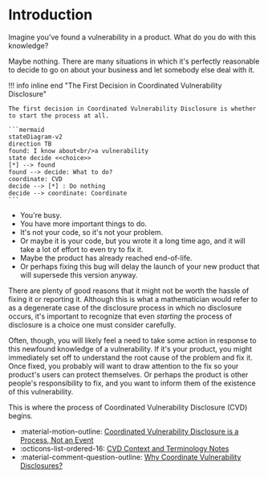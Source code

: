 # Introduction

Imagine you've found a vulnerability in a product. What do you do with
this knowledge?

Maybe nothing. There are many situations in which it's perfectly
reasonable to decide to go on about your business and let somebody else
deal with it.

!!! info inline end "The First Decision in Coordinated Vulnerability Disclosure"

    The first decision in Coordinated Vulnerability Disclosure is whether to start the process at all.

    ```mermaid
    stateDiagram-v2
    direction TB
    found: I know about<br/>a vulnerability
    state decide <<choice>>
    [*] --> found
    found --> decide: What to do?
    coordinate: CVD
    decide --> [*] : Do nothing
    decide --> coordinate: Coordinate
    ```


- You're busy. 
- You have more important things to do. 
- It's not your code, so it's not your problem. 
- Or maybe it is your code, but you wrote it a long time ago, and it will take a lot of effort to even
try to fix it. 
- Maybe the product has already reached end-of-life. 
- Or perhaps fixing this bug will delay the launch of your new product that will supersede this version anyway.

There are plenty of good reasons
that it might not be worth the hassle of fixing it or reporting it.
Although this is what a mathematician would refer to as a degenerate
case of the disclosure process in which no disclosure occurs, it's
important to recognize that even *starting* the process of disclosure is a
choice one must consider carefully.



Often, though, you will likely feel a need to take some action in
response to this newfound knowledge of a vulnerability. If it's your
product, you might immediately set off to understand the root cause of
the problem and fix it. Once fixed, you probably will want to draw
attention to the fix so your product's users can protect themselves. Or
perhaps the product is other people's responsibility to fix, and you
want to inform them of the existence of this vulnerability.

This is where the process of Coordinated Vulnerability Disclosure (CVD)
begins.

<div class="grid cards" markdown>

- :material-motion-outline: [Coordinated Vulnerability Disclosure is a Process, Not an Event](cvd_is_a_process.md)
- :octicons-list-ordered-16: [CVD Context and Terminology Notes](terminology.md)
- :material-comment-question-outline: [Why Coordinate Vulnerability Disclosures?](../howto/why_coordinate.md)

</div>
